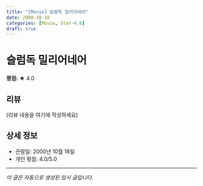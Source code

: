 ```yaml
---
title: "[Movie] 슬럼독 밀리어네어"
date: 2000-10-18
categories: [Movie, Star-4.0]
draft: true
---
```


# 슬럼독 밀리어네어

**평점:** ★ 4.0

## 리뷰

(리뷰 내용을 여기에 작성하세요)

## 상세 정보

- 관람일: 2000년 10월 18일
- 개인 평점: 4.0/5.0

---

*이 글은 자동으로 생성된 임시 글입니다.*
